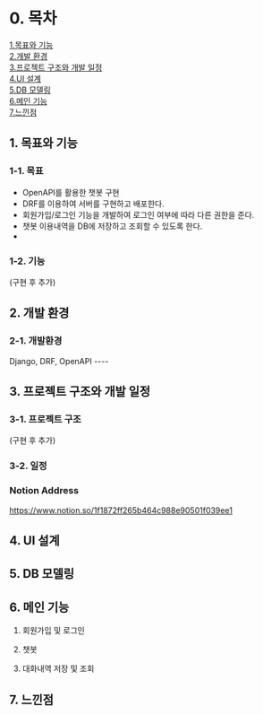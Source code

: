 # 0. 목차
[1.목표와 기능](#1-목표와-기능)<br>
[2.개발 환경 ](#2-개발-환경)<br>
[3.프로젝트 구조와 개발 일정](#3-프로젝트-구조와-개발-일정)<br>
[4.UI 설계](#4-UI-설계)<br>
[5.DB 모델링](#5-DB-모델링)<br>
[6.메인 기능](#6-메인-기능)<br>
[7.느낀점](#7-느낀점)<br>

## 1. 목표와 기능
### 1-1. 목표
- OpenAPI를 활용한 챗봇 구현
- DRF를 이용하여 서버를 구현하고 배포한다.
- 회원가입/로그인 기능을 개발하여 로그인 여부에 따라 다른 권한을 준다.
- 챗봇 이용내역을 DB에 저장하고 조회할 수 있도록 한다.
- 
### 1-2. 기능
(구현 후 추가)
## 2. 개발 환경 
### 2-1. 개발환경
Django, DRF, OpenAPI ----

 
## 3. 프로젝트 구조와 개발 일정
### 3-1. 프로젝트 구조
(구현 후 추가)

### 3-2. 일정
### Notion Address
https://www.notion.so/1f1872ff265b464c988e90501f039ee1 

## 4. UI 설계


## 5. DB 모델링

## 6. 메인 기능
1. 회원가입 및 로그인

2. 챗봇

3. 대화내역 저장 및 조회


## 7. 느낀점

